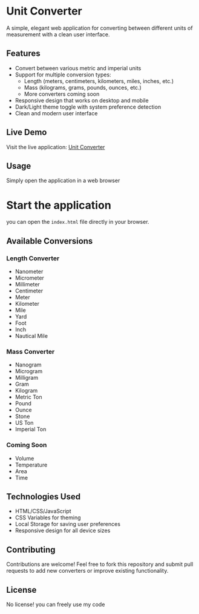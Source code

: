 # Unit Converter

A simple, elegant web application for converting between different units of measurement with a clean user interface.

## Features

- Convert between various metric and imperial units
- Support for multiple conversion types:
  - Length (meters, centimeters, kilometers, miles, inches, etc.)
  - Mass (kilograms, grams, pounds, ounces, etc.)
  - More converters coming soon
- Responsive design that works on desktop and mobile
- Dark/Light theme toggle with system preference detection
- Clean and modern user interface

## Live Demo

Visit the live application: [Unit Converter](https://unit-converter-orcin-eta.vercel.app)

## Usage

Simply open the application in a web browser

# Start the application

you can open the `index.html` file directly in your browser.

## Available Conversions

### Length Converter
- Nanometer
- Micrometer
- Millimeter
- Centimeter
- Meter
- Kilometer
- Mile
- Yard
- Foot
- Inch
- Nautical Mile

### Mass Converter
- Nanogram
- Microgram
- Milligram
- Gram
- Kilogram
- Metric Ton
- Pound
- Ounce
- Stone
- US Ton
- Imperial Ton

### Coming Soon
- Volume
- Temperature
- Area
- Time

## Technologies Used

- HTML/CSS/JavaScript
- CSS Variables for theming
- Local Storage for saving user preferences
- Responsive design for all device sizes

## Contributing

Contributions are welcome! Feel free to fork this repository and submit pull requests to add new converters or improve existing functionality.

## License

No license! you can freely use my code
